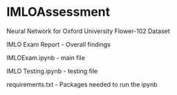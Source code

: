 # IMLOAssessment

Neural Network for Oxford University Flower-102 Dataset

IMLO Exam Report - Overall findings

IMLOExam.ipynb - main file

IMLO Testing.ipynb - testing file

requirements.txt - Packages needed to run the ipynb
